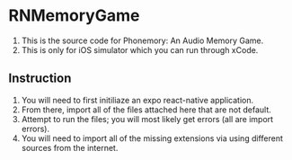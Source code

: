 # RNMemoryGame

1. This is the source code for  Phonemory: An Audio Memory Game.
2. This is only for iOS simulator which you can run through xCode.

## Instruction

1. You will need to first initiliaze an expo react-native application.
2. From there, import all of the files attached here that are not default.
3. Attempt to run the files; you will most likely get errors (all are import errors).
4. You will need to import all of the missing extensions via using different sources from the internet.
